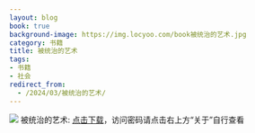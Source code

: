 ```yaml
---
layout: blog
book: true
background-image: https://img.locyoo.com/book被统治的艺术.jpg
category: 书籍
title: 被统治的艺术
tags:
- 书籍
- 社会
redirect_from:
  - /2024/03/被统治的艺术/
---
```

![](https://img.locyoo.com/book被统治的艺术.jpg)
被统治的艺术: <a name = "ref1" href="https://url18.ctfile.com/f/50983618-1337384042-e8b646?p=3619">点击下载</a>，访问密码请点击右上方“关于”自行查看